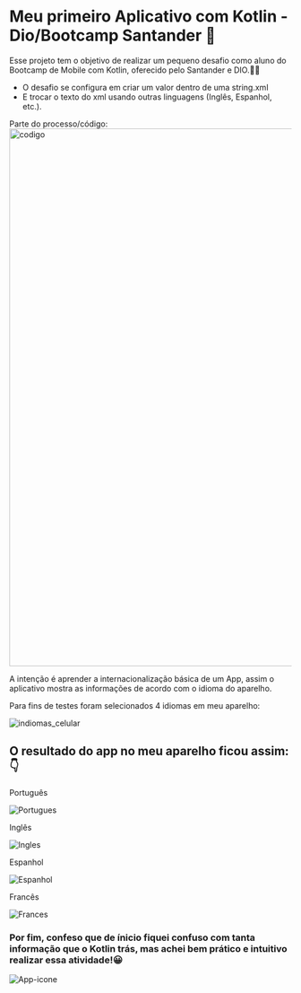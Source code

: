 # Meu primeiro Aplicativo com Kotlin - Dio/Bootcamp Santander 📲

Esse projeto tem o objetivo de realizar um pequeno desafio como aluno do Bootcamp de Mobile com Kotlin, oferecido pelo Santander e DIO.👨‍💻

- O desafio se configura em criar um  valor dentro de uma string.xml
- E trocar o texto do xml usando outras linguagens (Inglês, Espanhol, etc.).

Parte do processo/código: 
<img width="959" alt="codigo" src="https://github.com/rubendev7l/meu-primeiro-app-dio/assets/106977664/4c0b3bbc-a946-4ef8-a8d6-3fff05e3e37a">

A intenção é aprender a internacionalização básica de um App, assim o aplicativo mostra as informações de acordo com o idioma do aparelho.

Para fins de testes foram selecionados 4 idiomas em meu aparelho:

![indiomas_celular](https://github.com/rubendev7l/meu-primeiro-app-dio/assets/106977664/dae447a6-65c1-429f-8ece-47a08fcedf2a)

## O resultado do app no meu aparelho ficou assim: 👇

Português 

![Portugues](https://github.com/rubendev7l/meu-primeiro-app-dio/assets/106977664/0e398dbb-c7dc-451f-b2c0-139605b2e21d)

Inglês 

![Ingles](https://github.com/rubendev7l/meu-primeiro-app-dio/assets/106977664/adce8a8f-0f54-48c3-b7a7-22d1b4acd9be)

Espanhol 

![Espanhol](https://github.com/rubendev7l/meu-primeiro-app-dio/assets/106977664/81984aae-53b4-471d-81b3-761d7aa31487)

Francês 

![Frances](https://github.com/rubendev7l/meu-primeiro-app-dio/assets/106977664/5b757a9f-8cf9-44c9-b421-53abda1c3e05)


### Por fim, confeso que de ínicio fiquei confuso com tanta informação que o Kotlin trás, mas achei bem prático e intuitivo realizar essa atividade!😀


![App-icone](https://github.com/rubendev7l/meu-primeiro-app-dio/assets/106977664/6695c69b-4d24-4503-a000-f17786ab164f)




